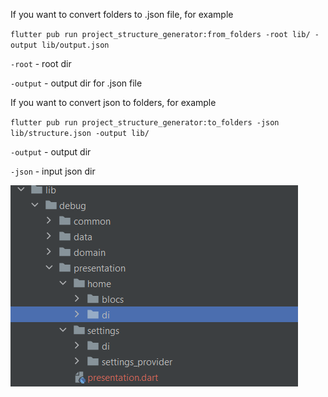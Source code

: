 If you want to convert folders to .json file, for example



`
flutter pub run project_structure_generator:from_folders -root lib/ -output lib/output.json
`

`-root` - root dir


`-output` - output dir for .json file









If you want to convert json to folders, for example

`
flutter pub run project_structure_generator:to_folders -json lib/structure.json -output lib/
`

`-output` - output dir


`-json` - input json dir

![Alt Text](./screenshots/img.png)
